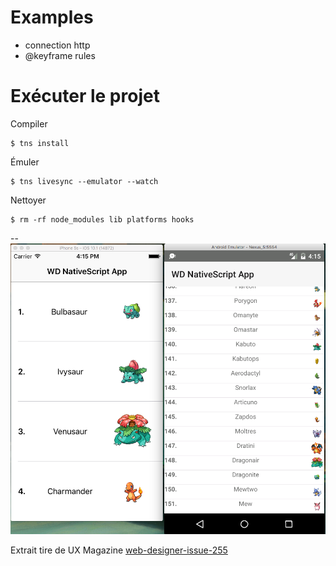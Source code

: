 # Examples

  * connection http
  * @keyframe rules

# Exécuter le projet

Compiler

```
$ tns install
```

Émuler

```
$ tns livesync --emulator --watch
```

Nettoyer

```
$ rm -rf node_modules lib platforms hooks
```

--
![alt tag](https://github.com/CollegeBoreal/INF1051-17H/blob/master/P.OKELIST/PokemonList.png)

Extrait tire de UX Magazine [web-designer-issue-255](https://www.imagineshop.co.uk/magazines/webdesigner/web-designer-issue-255.html)
